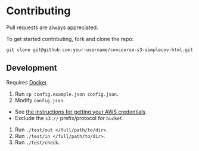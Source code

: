 # Contributing

Pull requests are always appreciated.

To get started contributing, fork and clone the repo:

```
git clone git@github.com:your-username/concourse-s3-simplecov-html.git
```

## Development

Requires [Docker](https://www.docker.com/).

1. Run `cp config.example.json config.json`.
1. Modify `config.json`.
  * See [the instructions for getting your AWS credentials](http://docs.aws.amazon.com/cli/latest/userguide/cli-chap-getting-set-up.html#cli-signup).
  * Exclude the `s3://` prefix/protocol for `bucket`.

1. Run `./test/out </full/path/to/dir>`.
1. Run `./test/in </full/path/to/dir>`.
1. Run `./test/check`.